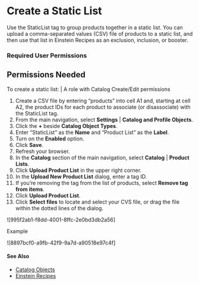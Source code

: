 

# Create a Static List

Use the StaticList tag to group products together in a static list. You can
upload a comma-separated values (CSV) file of products to a static list, and
then use that list in Einstein Recipes as an exclusion, inclusion, or booster.

### Required User Permissions

Permissions Needed  
---  
To create a static list: | A role with Catalog Create/Edit permissions  
  
  1. Create a CSV file by entering “products” into cell A1 and, starting at cell A2, the product IDs for each product to associate (or disassociate) with the StaticList tag.
  2. From the main navigation, select **Settings** | **Catalog and Profile Objects**.
  3. Click the **+** beside **Catalog Object Types**.
  4. Enter “StaticList” as the **Name** and “Product List” as the **Label**.
  5. Turn on the **Enabled** option.
  6. Click **Save**.
  7. Refresh your browser.
  8. In the **Catalog** section of the main navigation, select **Catalog** | **Product Lists**.
  9. Click **Upload Product List** in the upper right corner.
  10. In the **Upload New Product List** dialog, enter a tag ID.
  11. If you’re removing the tag from the list of products, select **Remove tag from items**.
  12. Click **Upload Product List**.
  13. Click **Select files** to locate and select your CVS file, or drag the file within the dotted lines of the dialog.

![995f2ab1-f8dd-4001-8ffc-2e0bd3db2a56]

Example

![8897bcf0-a9fb-42f9-9a7d-a90518e97c4f]

#### See Also

  * [Catalog Objects](https://help.salesforce.com/s/articleView?id=sf.mc_pers_catalog_object.htm&language=en_US&type=5 "Catalog objects and their relationships define the structure of your catalog. Personalization uses catalog objects to interpret and understand customer engagement and affinities. Examples of catalog objects include products, articles, blog posts, categories, brands, styles, and features. Personalization includes several built-in catalog objects, and you can create custom ones to meet your specific needs.")
  * [Einstein Recipes](https://help.salesforce.com/s/articleView?id=sf.mc_pers_einstein_recipe.htm&language=en_US&type=5 "Einstein Recipes are Personalization's machine learning algorithms. With Einstein Recipes, you can create configurable algorithmic strategies to present each customer with customized product and content recommendations throughout your various channels. You can use Einstein Recipes to support specific scenarios, such as cross-sells, content promotions, and trending products.")

